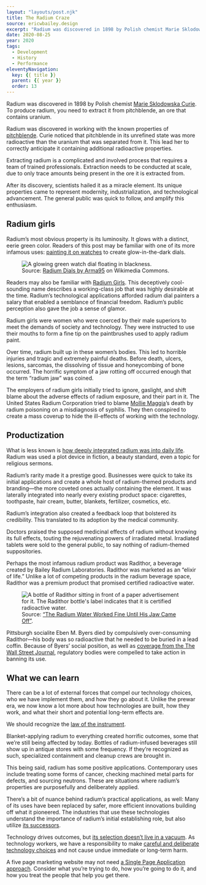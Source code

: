 ```yaml
---
layout: "layouts/post.njk"
title: The Radium Craze
source: ericwbailey.design
excerpt: "Radium was discovered in 1898 by Polish chemist Marie Sklodowska Curie. To produce radium, you need to extract it from pitchblende, an ore that contains uranium"
date: 2020-08-25
year: 2020
tags:
  - Development
  - History
  - Performance
eleventyNavigation:
  key: {{ title }}
  parent: {{ year }}
  order: 13
---
```


Radium was discovered in 1898 by Polish chemist [Marie Sklodowska Curie](https://en.m.wikipedia.org/wiki/Marie_Curie). To produce radium, you need to extract it from pitchblende, an ore that contains uranium.

Radium was discovered in working with the known properties of [pitchblende](https://en.m.wikipedia.org/wiki/Uraninite). Curie noticed that pitchblende in its unrefined state was more radioactive than the uranium that was separated from it. This lead her to correctly anticipate it containing additional radioactive properties.

Extracting radium is a complicated and involved process that requires a team of trained professionals. Extraction needs to be conducted at scale, due to only trace amounts being present in the ore it is extracted from.

After its discovery, scientists hailed it as a miracle element. Its unique properties came to represent modernity, industrialization, and technological advancement. The general public was quick to follow, and amplify this enthusiasm.

## Radium girls

Radium’s most obvious property is its luminosity. It glows with a distinct, eerie green color. Readers of this post may be familiar with one of its more infamous uses: [painting it on watches](https://en.m.wikipedia.org/wiki/Radium_dials) to create glow-in-the-dark dials.

<figure
  role="figure"
  aria-label="Source: Radium Dials by Arma95 on Wikimedia Commons">
  <img
    alt="A glowing green watch dial floating in blackness."
    src="{{ '/img/posts/the-radium-craze/radium-dial.jpg' | url }}" />
  <figcaption>
    <span class="typography-small-caps">Source:</span> <a href="https://commons.wikimedia.org/wiki/File:Radium_Dial.jpg">Radium Dials by Arma95</a> on Wikimedia Commons.
  </figcaption>
</figure>

Readers may also be familiar with [Radium Girls](https://www.buzzfeed.com/authorkatemoore/the-light-that-does-not-lie). This deceptively cool-sounding name describes a working-class job that was highly desirable at the time. Radium’s technological applications afforded radium dial painters a salary that enabled a semblance of financial freedom. Radium’s public perception also gave the job a sense of glamor.

Radium girls were women who were coerced by their male superiors to meet the demands of society and technology. They were instructed to use their mouths to form a fine tip on the paintbrushes used to apply radium paint.

Over time, radium built up in these women’s bodies. This led to horrible injuries and tragic and extremely painful deaths. Before death, ulcers, lesions, sarcomas, the dissolving of tissue and honeycombing of bone occurred. The horrific symptom of a jaw rotting off occurred enough that the term “radium jaw” was coined.

The employers of radium girls initially tried to ignore, gaslight, and shift blame about the adverse effects of radium exposure, and their part in it. The United States Radium Corporation tried to blame [Mollie Maggia](https://www.buzzfeed.com/authorkatemoore/the-light-that-does-not-lie)’s death by radium poisoning on a misdiagnosis of syphilis. They then conspired to create a mass coverup to hide the ill-effects of working with the technology.

## Productization

What is less known is [how deeply integrated radium was into daily life](https://thehistoryvault.co.uk/the-radium-craze-americas-lethal-love-affair-by-matthew-moss/). Radium was used a plot device in fiction, a beauty standard, even a topic for religious sermons.

Radium’s rarity made it a prestige good. Businesses were quick to take its initial applications and create a whole host of radium-themed products and branding—the more coveted ones actually containing the element. It was laterally integrated into nearly every existing product space: cigarettes, toothpaste, hair cream, butter, blankets, fertilizer, cosmetics, etc.

Radium’s integration also created a feedback loop that bolstered its credibility. This translated to its adoption by the medical community.

Doctors praised the supposed medicinal effects of radium without knowing its full effects, touting the rejuvenating powers of irradiated metal. Irradiated tablets were sold to the general public, to say nothing of radium-themed suppositories.

Perhaps the most infamous radium product was Radithor, a beverage created by Bailey Radium Laboratories. Radithor was marketed as an “elixir of life.” Unlike a lot of competing products in the radium beverage space, Radithor was a premium product that promised certified radioactive water.

<figure
  role="figure"
  aria-label="Source: Radium Dials by Arma95 on Wikimedia Commons">
  <img
    alt="A bottle of Radithor sitting in front of a paper advertisement for it. The Radithor bottle's label indicates that it is certified radioactive water."
    src="{{ '/img/posts/the-radium-craze/radithor.jpg' | url }}" />
  <figcaption>
    <span class="typography-small-caps">Source:</span> <a href="https://afistfulofneurons.com/radium-water-radithor/">“The Radium Water Worked Fine Until His Jaw Came Off”</a>.
  </figcaption>
</figure>

Pittsburgh socialite Eben M. Byers died by compulsively over-consuming Radithor—his body was so radioactive that he needed to be buried in a lead coffin. Because of Byers’ social position, as well as [coverage from the The Wall Street Journal](https://www.scribd.com/document/188172930/The-Radium-Water-Worked-Fine-Until-His-Jaw-Fell-Off), regulatory bodies were compelled to take action in banning its use.

## What we can learn

There can be a lot of external forces that compel our technology choices, who we have implement them, and how they go about it. Unlike the prewar era, we now know a lot more about how technologies are built, how they work, and what their short and potential long-term effects are.

We should recognize the [law of the instrument](https://en.m.wikipedia.org/wiki/Law_of_the_instrument).

Blanket-applying radium to everything created horrific outcomes, some that we’re still being affected by today. Bottles of radium-infused beverages still show up in antique stores with some frequency. If they’re recognized as such, specialized containment and cleanup crews are brought in.

This being said, radium has some positive applications. Contemporary uses include treating some forms of cancer, checking machined metal parts for defects, and sourcing neutrons. These are situations where radium’s properties are purposefully and deliberately applied.

There’s a bit of nuance behind radium’s practical applications, as well: Many of its uses have been replaced by safer, more efficient innovations building off what it pioneered. The industries that use these technologies understand the importance of radium’s initial establishing role, but also utilize [its successors](https://svelte.dev/).

Technology drives outcomes, but [its selection doesn’t live in a vacuum](https://macwright.com/2020/08/22/clean-starts-for-the-web.html). As technology workers, we have a responsibility to make [careful and deliberate technology choices](https://www.gatsbyjs.com/blog/2019-07-11-user-testing-accessible-client-routing/) and not cause undue immediate or long-term harm.

A five page marketing website may not need [a Single Page Application approach](https://css-tricks.com/radeventlistener-a-tale-of-client-side-framework-performance/). Consider what you’re trying to do, how you’re going to do it, and how you treat the people that help you get there.
